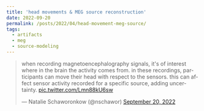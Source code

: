 ```yaml
---
title: 'head movements & MEG source reconstruction'
date: 2022-09-20
permalink: /posts/2022/04/head-movement-meg-source/
tags:
  - artifacts
  - meg
  - source-modeling
---
```


<blockquote class="twitter-tweet"><p lang="en" dir="ltr">when recording magnetoencephalography signals, it&#39;s of interest where in the brain the activity comes from. in these recordings, participants can move their head with respect to the sensors. this can affect sensor activity recorded for a specific source, adding uncertainty. <a href="https://t.co/Lmn88kU6sw">pic.twitter.com/Lmn88kU6sw</a></p>&mdash; Natalie Schaworonkow (@nschawor) <a href="https://twitter.com/nschawor/status/1572129743633260545?ref_src=twsrc%5Etfw">September 20, 2022</a></blockquote> <script async src="https://platform.twitter.com/widgets.js" charset="utf-8"></script> 